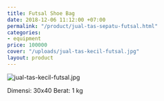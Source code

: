 ```yaml
---
title: Futsal Shoe Bag
date: 2018-12-06 11:12:00 +07:00
permalink: "/product/jual-tas-sepatu-futsal.html"
categories:
- equipment
price: 100000
cover: "/uploads/jual-tas-kecil-futsal.jpg"
layout: product
---
```


![jual-tas-kecil-futsal.jpg](/uploads/jual-tas-kecil-futsal.jpg)

Dimensi: 30x40
Berat: 1 kg